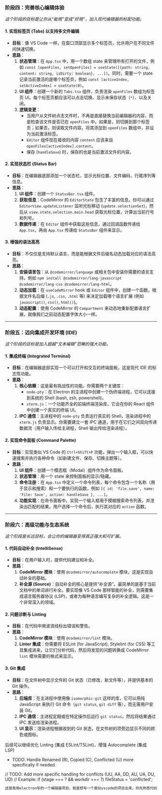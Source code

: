 ### 阶段四：完善核心编辑体验

*这个阶段的目标是让你从“能用”变成“好用”，加入现代编辑器的标配功能。*

#### 1. 实现标签页 (Tabs) 以支持多文件编辑

*   **目标**：像 VS Code 一样，在窗口顶部显示多个标签页，允许用户在不同文件间快速切换。
*   **思路**：
    1.  **状态管理**：在 `App.tsx` 中，用一个数组 state 来管理所有打开的文件，例如 `const [openFiles, setOpenFiles] = useState([{path: string, content: string, isDirty: boolean}, ...])`。同时，需要一个 state 记录当前激活的是哪个标签页，例如 `const [activeIndex, setActiveIndex] = useState(0)`。
    2.  **UI 组件**：创建一个新的 `Tabs.tsx` 组件，负责渲染 `openFiles` 数组为标签页 UI。每个标签页都应该可以点击切换、显示未保存状态（`*`）、以及关闭。
    3.  **逻辑变更**：
        *   当用户从文件树点击文件时，不再是直接替换当前编辑器的内容，而是检查该文件是否已在 `openFiles` 中。如果是，则切换到那个标签页；如果否，则读取文件内容，将其添加到 `openFiles` 数组中，并设为当前激活标签。
        *   `Editor` 组件现在接收的内容 `content` 应该来自 `openFiles[activeIndex].content`。
        *   保存 (`handleSave`) 时，保存的也是当前激活文件的内容。

#### 2. 实现状态栏 (Status Bar)

*   **目标**：在编辑器底部添加一个状态栏，显示光标位置、文件编码、行尾序列等信息。
*   **思路**：
    1.  **UI 组件**：创建一个 `StatusBar.tsx` 组件。
    2.  **获取信息**：CodeMirror 的 `EditorState` 包含了丰富的信息。你可以通过 `EditorView.updateListener` 监听光标移动 (`update.selectionSet`)，然后从 `view.state.selection.main.head` 获取光标位置，计算出当前行号和列号。
    3.  **数据传递**：在 `Editor` 组件中获取这些信息，通过回调函数传递给 `App.tsx`，再由 `App.tsx` 传递给 `StatusBar` 组件来显示。

#### 3. 增强的语法高亮

*   **目标**：不仅仅是支持默认语言，而是能根据文件后缀名动态加载对应的语法高亮。
*   **思路**：
    1.  **安装语言包**：从 `@codemirror/language` 或相关包中安装你需要的语言支持，例如 `npm install @codemirror/lang-javascript @codemirror/lang-css @codemirror/lang-html`。
    2.  **动态加载**：在 `useCodeMirror` hook 或 `Editor` 组件中，创建一个函数，根据文件名后缀 (`.js`, `.css`, `.html` 等) 来决定加载哪个语言扩展 (例如 `javascript()`, `css()`, `html()`)。
    3.  **动态配置**：使用 CodeMirror 的 `Compartment` 来动态地重新配置语言扩展，就像我们之前动态配置字体大小一样。

---

### 阶段五：迈向集成开发环境 (IDE)

*这个阶段的目标是加入超越“文本编辑”范畴的强大功能。*

#### 1. 集成终端 (Integrated Terminal)

*   **目标**：在编辑器底部实现一个可以打开和交互的终端面板，这是现代 IDE 的标志性功能。
*   **思路**：
    1.  **核心依赖**：这是最有挑战性的功能。你需要两个关键库：
        *   `node-pty`：在 Electron 的主进程中创建一个伪终端进程，它可以连接到系统的 Shell (bash, zsh, powershell)。
        *   `xterm.js`：一个功能齐全的前端终端渲染库，它会在你的 React 组件中创建一个真实的终端 UI。
    2.  **IPC 通信**：主进程中的 `node-pty` 负责运行真实的 Shell，渲染进程中的 `xterm.js` 负责显示。你需要建立一套 IPC 通道，用于在它们之间双向传递数据流（用户输入传给主进程，Shell 输出传给渲染进程）。

#### 2. 实现命令面板 (Command Palette)

*   **目标**：实现类似 VS Code 的 `Ctrl+Shift+P` 功能，弹出一个输入框，可以快速搜索并执行各种命令（如新建文件、保存、切换主题等）。
*   **思路**：
    1.  **UI 组件**：创建一个模态框（Modal）组件作为命令面板。
    2.  **状态管理**：用一个 state 来控制面板的显示/隐藏。
    3.  **命令注册**：在 `App.tsx` 中定义一个命令列表，每个命令包含一个名称（用于显示和搜索）和一个要执行的函数，例如 `[{ id: 'file.save', name: 'File: Save', action: handleSave }, ...]`。
    4.  **功能实现**：在命令面板中，实现一个输入框用于模糊搜索命令列表，并渲染出匹配的结果。用户选择一个命令后，执行其对应的 `action` 函数。

---

### 阶段六：高级功能与生态系统

*这个阶段是长远目标，会让你的编辑器变得真正强大和可扩展。*

#### 1. 代码自动补全 (IntelliSense)

*   **目标**：在用户输入时，提供代码建议和补全。
*   **思路**：
    1.  **CodeMirror 模块**：使用 `@codemirror/autocomplete` 模块，这是实现自动补全的基础。
    2.  **补全源 (Source)**：自动补全的核心是提供“补全源”。最简单的是基于当前文档中的单词进行补全。要实现像 VS Code 那样智能的补全，则需要集成语言服务器协议 (LSP)，或者为每种语言编写复杂的补全逻辑。这是一个非常深入的领域。

#### 2. 问题诊断与 Linting

*   **目标**：在代码中用波浪线标出错误和警告。
*   **思路**：
    1.  **CodeMirror 模块**：使用 `@codemirror/lint` 模块。
    2.  **Linter 集成**：你需要将 ESLint (for JavaScript), Stylelint (for CSS) 等工具集成进来，让它们分析代码，然后将发现的问题转换成 CodeMirror `lint` 模块需要的格式来显示。

#### 3. Git 集成

*   **目标**：在文件树中显示文件的 Git 状态（已修改、新文件等），并提供基本的 Git 操作。
*   **思路**：
    1.  **后端库**：在主进程中使用像 `isomorphic-git` 这样的库，它可以用纯 JavaScript 来执行 Git 命令（`git status`, `git diff` 等），而无需用户安装 Git。
    2.  **IPC 通信**：主进程定期或在特定操作后运行 `git status`，然后将结果通过 IPC 发送给渲染进程。
    3.  **UI 显示**：渲染进程根据收到的 Git 状态，在文件树的项旁边显示不同的颜色或图标。



后续可以继续优化 Linting (集成 ESLint/TSLint)，增强 Autocomplete (集成 LSP)

* TODO: Handle Renamed (R), Copied (C), Conflicted (U) more specifically if needed.

// TODO: Add more specific handling for conflicts (UU, AA, DD, AU, UA, DU, UD)
// Example: if (stage === ? && workdir === ?) fileStatus = 'conflicted';


```markdown
这是我用electron写的一个编辑器项目，我是想写一个类似vscode的项目出来，你先熟悉代码
```
